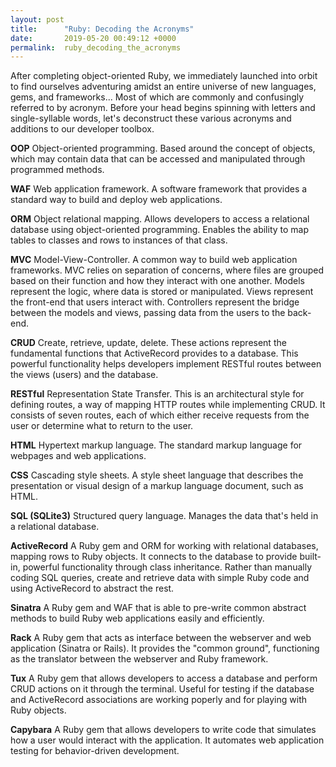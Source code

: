 ```yaml
---
layout: post
title:      "Ruby: Decoding the Acronyms"
date:       2019-05-20 00:49:12 +0000
permalink:  ruby_decoding_the_acronyms
---
```



After completing object-oriented Ruby, we immediately launched into orbit to find ourselves adventuring amidst an entire universe of new languages, gems, and frameworks... Most of which are commonly and confusingly referred to by acronym. Before your head begins spinning with letters and single-syllable words, let's deconstruct these various acronyms and additions to our developer toolbox.

**OOP** Object-oriented programming. Based around the concept of objects, which may contain data that can be accessed and manipulated through programmed methods.

**WAF** Web application framework. A software framework that provides a standard way to build and deploy web applications.

**ORM** Object relational mapping. Allows developers to access a relational database using object-oriented programming. Enables the ability to map tables to classes and rows to instances of that class.

**MVC** Model-View-Controller. A common way to build web application frameworks. MVC relies on separation of concerns, where files are grouped based on their function and how they interact with one another. Models represent the logic, where data is stored or manipulated. Views represent the front-end that users interact with. Controllers represent the bridge between the models and views, passing data from the users to the back-end.

**CRUD** Create, retrieve, update, delete. These actions represent the fundamental functions that ActiveRecord provides to a database. This powerful functionality helps developers implement RESTful routes between the views (users) and the database.

**RESTful** Representation State Transfer. This is an architectural style for defining routes, a way of mapping HTTP routes while implementing CRUD. It consists of seven routes, each of which either receive requests from the user or determine what to return to the user.

**HTML** Hypertext markup language. The standard markup language for webpages and web applications.

**CSS** Cascading style sheets.  A style sheet language that describes the presentation or visual design of a markup language document, such as HTML.

**SQL (SQLite3)** Structured query language. Manages the data that's held in a relational database.

**ActiveRecord** A Ruby gem and ORM for working with relational databases, mapping rows to Ruby objects. It connects to the database to provide built-in, powerful functionality through class inheritance. Rather than manually coding SQL queries, create and retrieve data with simple Ruby code and using ActiveRecord to abstract the rest.

**Sinatra** A Ruby gem and WAF that is able to pre-write common abstract methods to build Ruby web applications easily and efficiently.

**Rack** A Ruby gem that acts as interface between the webserver and web application (Sinatra or Rails). It provides the "common ground", functioning as the translator between the webserver and Ruby framework.

**Tux** A Ruby gem that allows developers to access a database and perform CRUD actions on it through the terminal. Useful for testing if the database and ActiveRecord associations are working poperly and for playing with Ruby objects.

**Capybara** A Ruby gem that allows developers to write code that simulates how a user would interact with the application. It automates web application testing for behavior-driven development.
